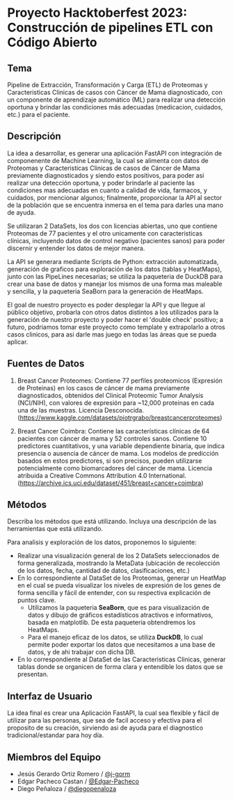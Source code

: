 # Proyecto Hacktoberfest 2023: Construcción de pipelines ETL con Código Abierto

## Tema

Pipeline de Extracción, Transformación y Carga (ETL) de Proteomas y Caracteristicas Clinicas de casos con Cáncer de Mama diagnosticado, con un componente de aprendizaje automático (ML) para realizar una detección oportuna y brindar las condiciones más adecuadas (medicacion, cuidados, etc.) para el paciente.

## Descripción 

La idea a desarrollar, es generar una aplicación FastAPI con integración de componenente de Machine Learning, la cual se alimenta con datos de Proteomas y Caracteristicas Clinicas de casos de Cáncer de Mama previamente diagnosticados y siendo estos positivos, para poder asi realizar una detección oportuna, y poder brindarle al paciente las condiciones mas adecuadas en cuanto a calidad de vida, farmacos, y cuidados, por mencionar algunos; finalmente, proporcionar la API al sector de la población que se encuentra inmersa en el tema para darles una mano de ayuda.

Se utilizaran 2 DataSets, los dos con licencias abiertas, uno que contiene Proteomas de 77 pacientes y el otro unicamente con caracteristicas clínicas, incluyendo datos de control negativo (pacientes sanos) para poder discernir y entender los datos de mejor manera.

La API se generara mediante Scripts de Python: extracción automatizada, generación de graficos para exploración de los datos (tablas y HeatMaps), junto con las PipeLines necesarias; se utiliza la paqueteria de DuckDB para crear una base de datos y manejar los mismos de una forma mas maleable y sencilla, y la paqueteria SeaBorn para la generación de HeatMaps.

El goal de nuestro proyecto es poder desplegar la API y que llegue al público objetivo, probarla con otros datos distintos a los utilizados para la generación de nuestro proyecto y poder hacer el 'double check' positivo; a futuro, podriamos tomar este proyecto como template y extrapolarlo a otros casos clinicos, para asi darle mas juego en todas las áreas que se pueda aplicar.

## Fuentes de Datos

1. Breast Cancer Proteomes: Contiene 77 perfiles proteomicos (Expresión de Proteinas) en los casos de cáncer de mama previamente diagnosticados, obtenidos del Clinical Proteomic Tumor Analysis (NCI/NIH), con valores de expresión para ~12,000 proteinas en cada una de las muestras. Licencia Desconocida. (https://www.kaggle.com/datasets/piotrgrabo/breastcancerproteomes)

2. Breast Cancer Coimbra: Contiene las características clínicas de 64 pacientes con cáncer de mama y 52 controles sanos. Contiene 10 predictores cuantitativos, y una variable dependiente binaria, que indica presencia o ausencia de cáncer de mama. Los modelos de predicción basados en estos predictores, si son precisos, pueden utilizarse potencialmente como biomarcadores del cáncer de mama. Licencia atribuida a Creative Commons Attribution 4.0 International. (https://archive.ics.uci.edu/dataset/451/breast+cancer+coimbra)

## Métodos

Describa los métodos que está utilizando. Incluya una descripción de las herramientas que está utilizando.

Para analisis y exploración de los datos, proponemos lo siguiente:
* Realizar una visualización general de los 2 DataSets seleccionados de forma generalizada, mostrando la MetaData (ubicación de recolección de los datos, fecha, cantidad de datos, clasificaciones, etc.)
* En lo correspondiente al DataSet de los Proteomas, generar un HeatMap en el cual se pueda visualizar los niveles de expresión de los genes de forma sencilla y fácil de entender, con su respectiva explicación de puntos clave.
    * Utilizamos la paqueteria **SeaBorn**, que es para visualización de datos y dibujo de gráficos estadísticos atractivos e informativos, basada en matplotlib. De esta paqueteria obtendremos los HeatMaps.
    * Para el manejo eficaz de los datos, se utiliza **DuckDB**, lo cual permite poder exportar los datos que necesitamos a una base de datos, y de ahi trabajar con dicha DB.
* En lo correspondiente al DataSet de las Caracteristicas Clinicas, generar tablas donde se organicen de forma clara y entendible los datos que se presentan.

## Interfaz de Usuario

La idea final es crear una Aplicación FastAPI, la cual sea flexible y fácil de utilizar para las personas, que sea de facil acceso y efectiva para el proposito de su creación, sirviendo asi de ayuda para el diagnostico tradicional/estandar para hoy día.

## Miembros del Equipo

* Jesús Gerardo Ortiz Romero / [@j-gorm](https://github.com/j-gorm)
* Edgar Pacheco Castan / [@Edgar-Pacheco](https://github.com/Edgar-Pacheco)
* Diego Peñaloza / [@diegopenaloza](https://github.com/diegopenaloza)
